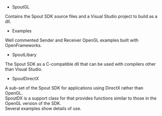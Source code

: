 - SpoutGL

Contains the Spout SDK source files and a Visual Studio project to build as a dll.

- Examples

Well commented Sender and Receiver OpenGL examples built with OpenFrameworks.

- SpoutLibary

The Spout SDK as a C-compatible dll that can be used with compilers other than Visual Studio.

- SpoutDirectX

A sub-set of the Spout SDK for applications using DirectX rather than OpenGL.\
SpoutDX is a support class for that provides functions similar to those in the OpenGL version of the SDK.\
Several examples show details of use.
    
